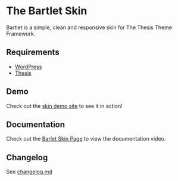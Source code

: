 # The Bartlet Skin
Bartlet is a simple, clean and responsive skin for The Thesis Theme Framework.

## Requirements
* [WordPress](https://wordpress.org)
* [Thesis](http://diythemes.com)

## Demo

Check out the [skin demo site](https://demo.thesislove.com/bartlet/) to see it in action!

## Documentation

Check out the [Barlet Skin Page](https://thesislove.com/skins/bartlet/) to view the documentation video.

## Changelog

See [changelog.md](changelog.md)
